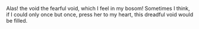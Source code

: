Alas! the void the fearful void, which I feel in my bosom! Sometimes I think, if I could only once but once, press her to my heart, this dreadful void would be filled.